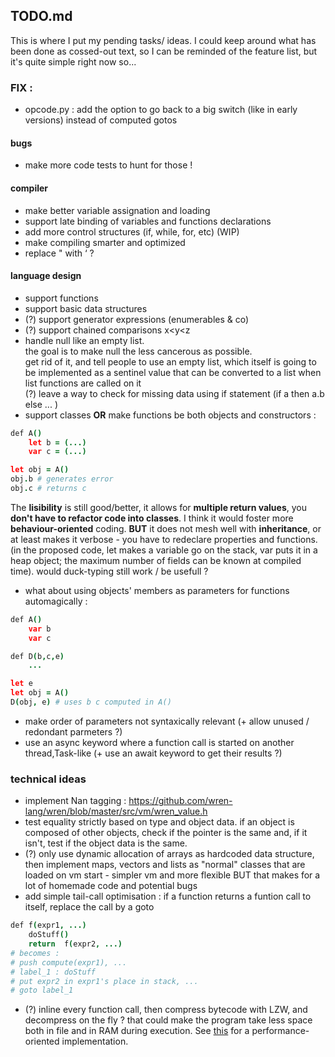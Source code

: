 ## TODO.md
This is where I put my pending tasks/ ideas. I could keep around what has been done as cossed-out text, so I can be reminded of the feature list, but it's quite simple right now so...

### FIX :
- opcode.py : add the option to go back to a big switch (like in early versions) instead of computed gotos

#### bugs
- make more code tests to hunt for those !

#### compiler
- make better variable assignation and loading
- support late binding of variables and functions declarations
- add more control structures (if, while, for, etc) (WIP)
- make compiling smarter and optimized
- replace " with ‘ ?

#### language design
- support functions
- support basic data structures
- (?) support generator expressions (enumerables & co) 
- (?) support chained comparisons x<y<z
- handle null like an empty list.  
the goal is to make null the less cancerous as possible.  
get rid of it, and tell people to use an empty list, which itself is going to be implemented as a sentinel value that can be converted to a list when list functions are called on it  
(?) leave a way to check for missing data using if statement (if a then a.b else ... )
- support classes
**OR** make functions be both objects and constructors :
``` CoffeeScript
def A() 
	let b = (...)
	var c = (...)

let obj = A()
obj.b # generates error
obj.c # returns c  	
```
The **lisibility** is still good/better, it allows for **multiple return values**,
you **don't have to refactor code into classes**. I think it would foster more **behaviour-oriented** coding.
**BUT** it does not mesh well with **inheritance**, or at least makes it verbose - you have to redeclare properties and functions.
(in the proposed code, let makes a variable go on the stack, var puts it in a heap object; the maximum number of fields can be known at compiled time).
would duck-typing still work / be usefull ?
- what about using objects' members as parameters for functions automagically :
``` CoffeeScript
def A() 
	var b
	var c

def D(b,c,e)
	...

let e
let obj = A()
D(obj, e) # uses b c computed in A()
```
- make order of parameters not syntaxically relevant (+ allow unused / redondant parmeters ?)
- use an async keyword where a function call is started on another thread,Task-like (+ use an await keyword to get their results ?)

### technical ideas
- implement Nan tagging : https://github.com/wren-lang/wren/blob/master/src/vm/wren_value.h
- test equality strictly based on type and object data. if an object is composed of other objects, check if the pointer is the same and, if it isn't, test if the object data is the same.
- (?) only use dynamic allocation of arrays as hardcoded data structure, then implement maps, vectors and lists as "normal" classes that are loaded  on vm start - simpler vm and more flexible BUT that makes for a lot of homemade code and potential bugs
- add simple tail-call optimisation : if a function returns a funtion call to itself, replace the call by a goto
``` CoffeeScript
def f(expr1, ...)
	doStuff()
	return  f(expr2, ...)
# becomes :
# push compute(expr1), ...  
# label_1 : doStuff  
# put expr2 in expr1's place in stack, ...  
# goto label_1
```
- (?) inline every function call, then compress bytecode with LZW, and decompress on the fly ? that could make the program take less space both in file and in RAM during execution. See [this](http://www.cplusplus.com/articles/iL18T05o) for a performance-oriented implementation.